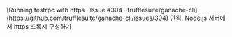 [Running testrpc with https · Issue #304 · trufflesuite/ganache-cli] (https://github.com/trufflesuite/ganache-cli/issues/304)
안됨.
Node.js 서버에서 https 프록시 구성하기